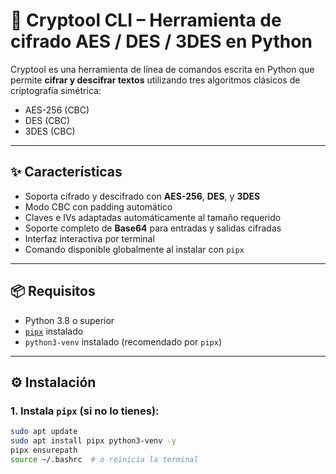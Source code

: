 # 🔐 Cryptool CLI – Herramienta de cifrado AES / DES / 3DES en Python

Cryptool es una herramienta de línea de comandos escrita en Python que permite **cifrar y descifrar textos** utilizando tres algoritmos clásicos de criptografía simétrica:

- AES-256 (CBC)
- DES (CBC)
- 3DES (CBC)

---

## ✨ Características

- Soporta cifrado y descifrado con **AES-256**, **DES**, y **3DES**
- Modo CBC con padding automático
- Claves e IVs adaptadas automáticamente al tamaño requerido
- Soporte completo de **Base64** para entradas y salidas cifradas
- Interfaz interactiva por terminal
- Comando disponible globalmente al instalar con `pipx`

---

## 📦 Requisitos

- Python 3.8 o superior
- [`pipx`](https://pypa.github.io/pipx/) instalado
- `python3-venv` instalado (recomendado por `pipx`)

---

## ⚙️ Instalación

### 1. Instala `pipx` (si no lo tienes):

```bash
sudo apt update
sudo apt install pipx python3-venv -y
pipx ensurepath
source ~/.bashrc  # o reinicia la terminal

